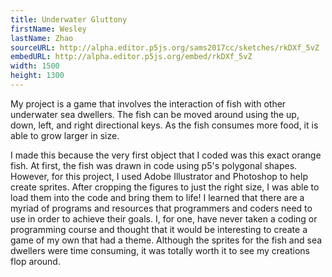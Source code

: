 ```yaml
---
title: Underwater Gluttony
firstName: Wesley
lastName: Zhao
sourceURL: http://alpha.editor.p5js.org/sams2017cc/sketches/rkDXf_5vZ
embedURL: http://alpha.editor.p5js.org/embed/rkDXf_5vZ
width: 1500
height: 1300
---
```


My project is a game that involves the interaction of fish with other
underwater sea dwellers. The fish can be moved around using the up, down,
left, and right directional keys. As the fish consumes more food, it is able
to grow larger in size.

I made this because the very first object that I coded was this exact orange
fish. At first, the fish was drawn in code using p5's polygonal shapes.
However, for this project, I used Adobe Illustrator and
Photoshop to help create sprites. After cropping the figures to just the
right size, I was able to load them into the code and bring them to life!
I learned that there are a myriad of programs and resources that programmers
and coders need to use in order to achieve their goals. I, for one, have never
taken a coding or programming course and thought that it would be interesting
to create a game of my own that had a theme. Although the sprites for the
fish and sea dwellers were time consuming, it was totally worth it to see my
creations flop around.
